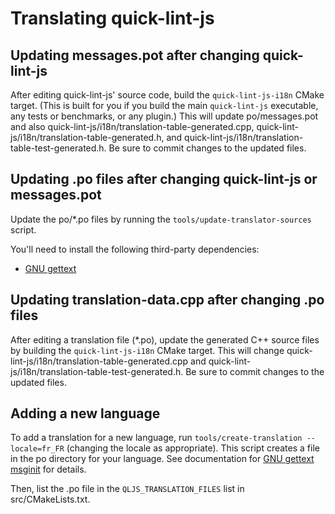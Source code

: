 # Translating quick-lint-js

## Updating messages.pot after changing quick-lint-js

After editing quick-lint-js' source code, build the `quick-lint-js-i18n` CMake
target. (This is built for you if you build the main `quick-lint-js` executable,
any tests or benchmarks, or any plugin.) This will update po/messages.pot and
also quick-lint-js/i18n/translation-table-generated.cpp,
quick-lint-js/i18n/translation-table-generated.h, and
quick-lint-js/i18n/translation-table-test-generated.h. Be sure to commit changes
to the updated files.

## Updating .po files after changing quick-lint-js or messages.pot

Update the po/\*.po files by running the `tools/update-translator-sources`
script.

You'll need to install the following third-party dependencies:

* [GNU gettext][]

## Updating translation-data.cpp after changing .po files

After editing a translation file (\*.po), update the generated C++ source files
by building the `quick-lint-js-i18n` CMake
target. This will change quick-lint-js/i18n/translation-table-generated.cpp and
quick-lint-js/i18n/translation-table-test-generated.h. Be sure to commit changes
to the updated files.

## Adding a new language 

To add a translation for a new language, run
`tools/create-translation --locale=fr_FR` (changing the locale as appropriate).
This script creates a file in the po directory for your language. See
documentation for [GNU gettext msginit][] for details.

Then, list the .po file in the `QLJS_TRANSLATION_FILES` list in
src/CMakeLists.txt.

[GNU gettext]: https://www.gnu.org/software/gettext/
[GNU gettext msginit]: https://www.gnu.org/software/gettext/manual/html_node/Creating.html#Creating
